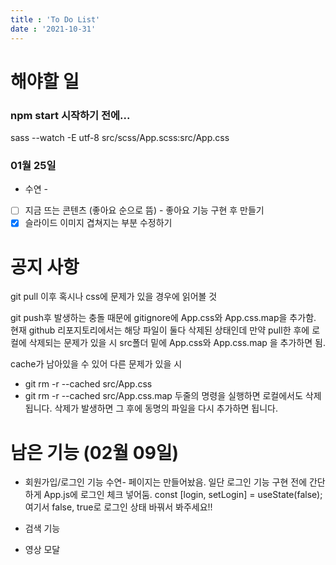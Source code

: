 ```yaml
---
title : 'To Do List'
date : '2021-10-31'
---
```

# 해야할 일

### npm start 시작하기 전에...
sass --watch -E utf-8 src/scss/App.scss:src/App.css

### 01월 25일
   - 수연 -
+ [ ] 지금 뜨는 콘텐츠 (좋아요 순으로 뜸) - 좋아요 기능 구현 후 만들기
+ [X] 슬라이드 이미지 겹쳐지는 부분 수정하기

# 공지 사항

git pull 이후 혹시나 css에 문제가 있을 경우에 읽어볼 것

git push후 발생하는 충돌 때문에 gitignore에 App.css와 App.css.map을 추가함.
현재 github 리포지토리에서는 해당 파일이 둘다 삭제된 상태인데 만약 pull한 후에 로컬에 삭제되는 문제가 있을 시
src폴더 밑에 App.css와 App.css.map 을 추가하면 됨.

cache가 남아있을 수 있어 다른 문제가 있을 시
- git rm -r --cached src/App.css
- git rm -r --cached src/App.css.map
두줄의 명령을 실행하면 로컬에서도 삭제됩니다. 
삭제가 발생하면 그 후에 동명의 파일을 다시 추가하면 됩니다. 

# 남은 기능 (02월 09일)
+ 회원가입/로그인 기능 
    수연- 페이지는 만들어놨음. 
    일단 로그인 기능 구현 전에 간단하게 App.js에 로그인 체크 넣어둠.
    const [login, setLogin] = useState(false); 
    여기서 false, true로 로그인 상태 바꿔서 봐주세요!!

+ 검색 기능
+ 영상 모달 